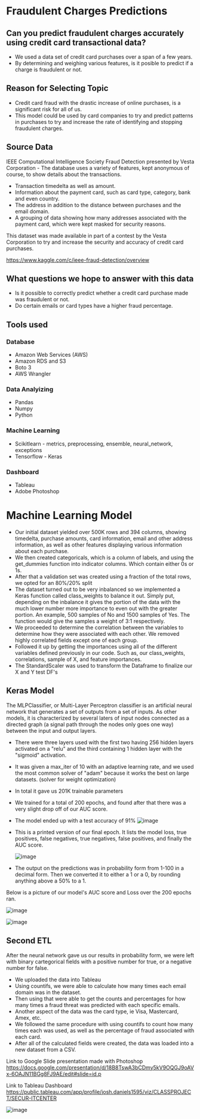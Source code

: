 # Fraudulent Charges Predictions

## Can you predict fraudulent charges accurately using credit card transactional data?
* We used a data set of credit card purchases over a span of a few years.
* By determining and weighing various features, is it posible to predict if a charge is fraudulent or not.

## Reason for Selecting Topic
* Credit card fraud with the drastic increase of online purchases, is a significant risk for all of us.
* This model could be used by card companies to try and predict patterns in purchases to try and increase the rate of identifying and stopping fraudulent charges.

## Source Data
IEEE Computational Intelligence Society Fraud Detection presented by Vesta Corporation - The database uses a variety of features, kept anonymous of course, to show details about the transactions.
* Transaction timedelta as well as amount.
* Information about the payment card, such as card type, category, bank and even country.
* The address in addition to the distance between purchases and the email domain.
* A grouping of data showing how many addresses associated with the payment card, which were kept masked for security reasons. 

This dataset was made available in part of a contest by the Vesta Corporation to try and increase the security and accuracy of credit card purchases.

https://www.kaggle.com/c/ieee-fraud-detection/overview

## What questions we hope to answer with this data
* Is it possible to correctly predict whether a credit card purchase made was fraudulent or not.
* Do certain emails or card types have a higher fraud percentage.

## Tools used
### Database
* Amazon Web Services (AWS)
* Amazon RDS and S3
* Boto 3
* AWS Wrangler 

### Data Analyizing
* Pandas
* Numpy
* Python

### Machine Learning
* Scikitlearn - metrics, preprocessing, ensemble, neural_network, exceptions
* Tensorflow - Keras

### Dashboard
* Tableau
* Adobe Photoshop

# Machine Learning Model
* Our initial dataset yielded over 500K rows and 394 columns, showing timedelta, purchase amounts, card information, email and other address information, as well as other features displaying various information about each purchase.
* We then created categoricals, which is a column of labels, and using the get_dummies function into indicator columns. Which contain either 0s or 1s.
* After that a validation set was created using a fraction of the total rows, we opted for an 80%/20% split
* The dataset turned out to be very inbalanced so we implemented a Keras function called class_weights to balance it out. Simply put, depending on the inbalance it gives the portion of the data with the much lower number more importance to even out with the greater portion. An example, 500 samples of No and 1500 samples of Yes. The function would give the samples a weight of 3:1 respectively.
* We proceeded to determine the correlation between the variables to determine how they were associated with each other. We removed highly correlated fields except one of each group.
* Followed it up by getting the importances using all of the different variables defined previously in our code. Such as, our class_weights, correlations, sample of X, and feature importances.
* The StandardScaler was used to transform the Dataframe to finalize our X and Y test DF's

## Keras Model
The MLPClassifier, or Multi-Layer Perceptron classifier is an artificial neural network that generates a set of outputs from a set of inputs. As other models, it is characterized by several laters of input nodes connected as a directed graph (a signal path through the nodes only goes one way) between the input and output layers. 
* There were three layers used with the first two having 256 hidden layers activated on a "relu" and the third containing 1 hidden layer with the "sigmoid" activation. 
* It was given a max_iter of 10 with an adaptive learning rate, and we used the most common solver of "adam" because it works the best on large datasets. (solver for weight optimization)
* In total it gave us 201K trainable parameters
* We trained for a total of 200 epochs, and found after that there was a very slight drop off of our AUC score.
* The model ended up with a test accuracy of 91%
![image](https://user-images.githubusercontent.com/88358771/155445447-d7e2758d-972c-4241-9938-af298b3c7774.png)

* This is a printed version of our final epoch. It lists the model loss, true positives, false negatives, true negatives, false positives, and finally the AUC score.

  ![image](https://user-images.githubusercontent.com/88358771/155445396-e66ae090-9337-489c-a631-26cc5d8e57be.png)


* The output on the predictions was in probability form from 1-100 in a decimal form. Then we converted it to either a 1 or a 0, by rounding anything above a 50% to a 1.

Below is a picture of our model's AUC score and Loss over the 200 epochs ran.

![image](https://user-images.githubusercontent.com/88358771/155445234-e4e59f62-e425-400c-a553-a041365fe269.png)

![image](https://user-images.githubusercontent.com/88358771/155445257-89bb7a0e-12ae-497e-9cb1-41118889140f.png)


## Second ETL
After the neural network gave us our results in probability form, we were left with binary cartegorical fields with a positive number for true, or a negative number for false. 
* We uploaded the data into Tableau
* Using countifs, we were able to calculate how many times each email domain was in the dataset.
* Then using that were able to get the counts and percentages for how many times a fraud threat was predicted with each specific emails.
* Another aspect of the data was the card type, ie Visa, Mastercard, Amex, etc.
* We followed the same procedure with using countifs to count how many times each was used, as well as the percentage of fraud associated with each card.
* After all of the calculated fields were created, the data was loaded into a new dataset from a CSV.

Link to Google Slide presentation made with Photoshop
https://docs.google.com/presentation/d/18B8TswA3bCDmy5kV9OQGJ9oAVx-6OAJN11BGg8FJ9AE/edit#slide=id.p

Link to Tableau Dashboard
https://public.tableau.com/app/profile/josh.daniels1595/viz/CLASSPROJECT/SECUR-ITCENTER

![image](https://user-images.githubusercontent.com/88358771/155248303-f34af85b-e1a7-4ac2-878f-d7f2d0bac9f4.png)

